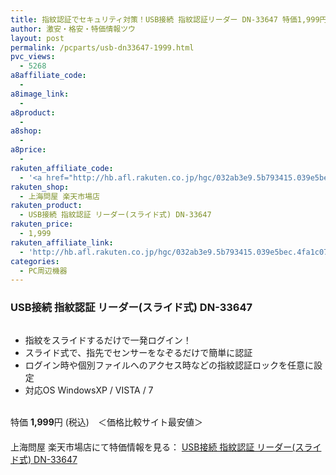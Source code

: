 ```yaml
---
title: 指紋認証でセキュリティ対策！USB接続 指紋認証リーダー DN-33647 特価1,999円！
author: 激安・格安・特価情報ツウ
layout: post
permalink: /pcparts/usb-dn33647-1999.html
pvc_views:
  - 5268
a8affiliate_code:
  - 
a8image_link:
  - 
a8product:
  - 
a8shop:
  - 
a8price:
  - 
rakuten_affiliate_code:
  - '<a href="http://hb.afl.rakuten.co.jp/hgc/032ab3e9.5b793415.039e5bec.4fa1c071/?pc=http%3a%2f%2fitem.rakuten.co.jp%2fdonya%2f33647%2f%3fscid%3daf_link_img&amp;m=http%3a%2f%2fm.rakuten.co.jp%2fdonya%2fi%2f10931385%2f" target="_blank"><img src ="http://hbb.afl.rakuten.co.jp/hgb/?pc=http%3a%2f%2fthumbnail.image.rakuten.co.jp%2f%400_mall%2fdonya%2fcabinet%2fitem24%2f33647-0.jpg%3f_ex%3d240x240&amp;m=http%3a%2f%2fthumbnail.image.rakuten.co.jp%2f%400_mall%2fdonya%2fcabinet%2fitem24%2f33647-0.jpg%3f_ex%3d80x80" border="0"></a>'
rakuten_shop:
  - 上海問屋 楽天市場店
rakuten_product:
  - USB接続 指紋認証 リーダー(スライド式) DN-33647
rakuten_price:
  - 1,999
rakuten_affiliate_link:
  - 'http://hb.afl.rakuten.co.jp/hgc/032ab3e9.5b793415.039e5bec.4fa1c071/?pc=http%3a%2f%2fitem.rakuten.co.jp%2fdonya%2f33647%2f%3fscid%3daf_link_img&amp;m=http%3a%2f%2fm.rakuten.co.jp%2fdonya%2fi%2f10931385%2f'
categories:
  - PC周辺機器
---
```

### USB接続 指紋認証 リーダー(スライド式) DN-33647

<div class="img-bg2 img_L">
  <a href="http://hb.afl.rakuten.co.jp/hgc/032ab3e9.5b793415.039e5bec.4fa1c071/?pc=http%3a%2f%2fitem.rakuten.co.jp%2fdonya%2f33647%2f%3fscid%3daf_link_img&m=http%3a%2f%2fm.rakuten.co.jp%2fdonya%2fi%2f10931385%2f" target="_blank"><img src="http://hbb.afl.rakuten.co.jp/hgb/?pc=http%3a%2f%2fthumbnail.image.rakuten.co.jp%2f%400_mall%2fdonya%2fcabinet%2fitem24%2f33647-0.jpg%3f_ex%3d240x240&m=http%3a%2f%2fthumbnail.image.rakuten.co.jp%2f%400_mall%2fdonya%2fcabinet%2fitem24%2f33647-0.jpg%3f_ex%3d80x80" border="0" title="" alt="" /></a>
</div>

<!--more-->

  * 指紋をスライドするだけで一発ログイン！
  * スライド式で、指先でセンサーをなぞるだけで簡単に認証
  * ログイン時や個別ファイルへのアクセス時などの指紋認証ロックを任意に設定
  * 対応OS WindowsXP / VISTA / 7

<br clear="all" />特価 <span class="tokka-price"><strong>1,999</strong></span>円 (税込)　＜価格比較サイト最安値＞  
　　  
上海問屋 楽天市場店にて特価情報を見る： <a href="http://hb.afl.rakuten.co.jp/hgc/032ab3e9.5b793415.039e5bec.4fa1c071/?pc=http%3a%2f%2fitem.rakuten.co.jp%2fdonya%2f33647%2f%3fscid%3daf_link_img&m=http%3a%2f%2fm.rakuten.co.jp%2fdonya%2fi%2f10931385%2f" target="_blank"><span class="fs150p">USB接続 指紋認証 リーダー(スライド式) DN-33647</span></a>